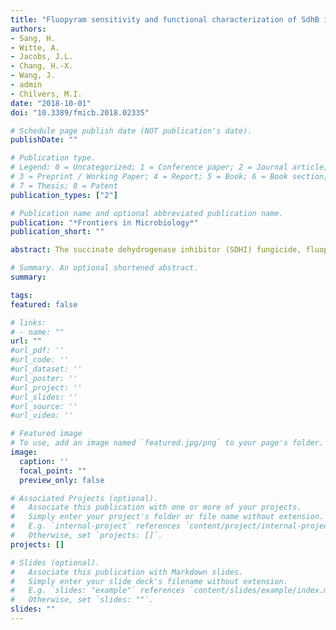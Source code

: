 ```yaml
---
title: "Fluopyram sensitivity and functional characterization of SdhB in the Fusarium solani species complex causing soybean sudden death syndrome"
authors:
- Sang, H.
- Witte, A.
- Jacobs, J.L.
- Chang, H.-X.
- Wang, J.
- admin
- Chilvers, M.I.
date: "2018-10-01"
doi: "10.3389/fmicb.2018.02335"

# Schedule page publish date (NOT publication's date).
publishDate: ""

# Publication type.
# Legend: 0 = Uncategorized; 1 = Conference paper; 2 = Journal article;
# 3 = Preprint / Working Paper; 4 = Report; 5 = Book; 6 = Book section;
# 7 = Thesis; 8 = Patent
publication_types: ["2"]

# Publication name and optional abbreviated publication name.
publication: "*Frontiers in Microbiology*"
publication_short: ""

abstract: The succinate dehydrogenase inhibitor (SDHI) fungicide, fluopyram, is used as a soybean seed treatment to manage *Fusarium virguliforme*, the casual agent of sudden death syndrome (SDS). More recently, other species within clade 2 of the *Fusarium solani* species, *F. tucumaniae* in South America and *F. brasiliense* in America and Africa, have been recognized as additional agents capable of causing SDS. To determine if fluopyram could be used for management of SDS caused by these species, *in vitro* sensitivity tests of the three Fusarium species to fluopyram were conducted. The mean EC50 values of *F. brasiliense* and *F. virguliforme* strains to fluopyram were 1.96 and 2.21 μg ml^−1^, respectively, but interestingly *F. tucumaniae* strains were highly sensitive (mean EC50 = 0.25 μg ml^−1^) to fluopyram compared to strains of the other two species. A sequence analysis of Sdh genes of Fusarium strains revealed that the *F. tucumaniae* strains contain an arginine at codon 277 in the SdhB gene instead of a glycine as in other Fusarium species. Replacement of glycine to arginine in SdhB-277 in a *F. virguliforme* wild-type strain Mont-1 through genetic transformation resulted in increased sensitivity to two SDHI fungicides, fluopyram and boscalid. Similar to a *F. tucumaniae* strain, the Mont-1 (SdhBG277R) mutant caused less SDS and root rot disease than Mont-1 on soybean seedlings with the fluopyram seed treatment. Our study suggests the amino acid difference in the SdhB in *F. tucumaniae* results in fluopyram being efficacious if used as a seed treatment for management of *F. tucumaniae*, which is the most abundant SDS causing species in South America. The establishment of baseline sensitivity of Fusarium species to fluopyram will contribute to effective strategies for managing Fusarium diseases in soybean and other pathosystems such as dry bean.

# Summary. An optional shortened abstract.
summary: 

tags:
featured: false

# links:
# - name: ""
url: ""
#url_pdf: ''
#url_code: ''
#url_dataset: ''
#url_poster: ''
#url_project: ''
#url_slides: ''
#url_source: ''
#url_video: ''

# Featured image
# To use, add an image named `featured.jpg/png` to your page's folder. 
image:
  caption: ''
  focal_point: ""
  preview_only: false

# Associated Projects (optional).
#   Associate this publication with one or more of your projects.
#   Simply enter your project's folder or file name without extension.
#   E.g. `internal-project` references `content/project/internal-project/index.md`.
#   Otherwise, set `projects: []`.
projects: []

# Slides (optional).
#   Associate this publication with Markdown slides.
#   Simply enter your slide deck's filename without extension.
#   E.g. `slides: "example"` references `content/slides/example/index.md`.
#   Otherwise, set `slides: ""`.
slides: ""
---
```


